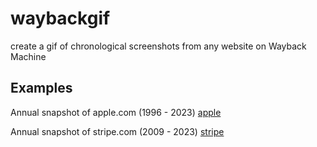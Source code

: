 # waybackgif
create a gif of chronological screenshots from any website on Wayback Machine

## Examples

Annual snapshot of apple.com (1996 - 2023)
[apple](apple.gif)

Annual snapshot of stripe.com (2009 - 2023)
[stripe](stripe.gif)
